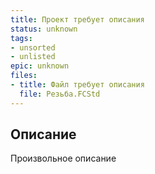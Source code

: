 ```yaml
---
title: Проект требует описания
status: unknown
tags:
- unsorted
- unlisted
epic: unknown
files:
- title: Файл требует описания
  file: Резьба.FCStd
---
```



## Описание

Произвольное описание